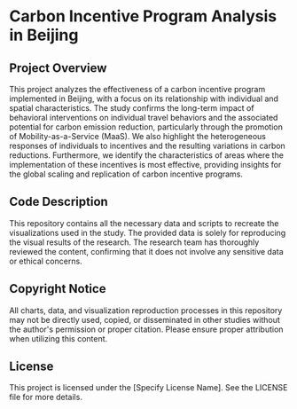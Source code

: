 # Carbon Incentive Program Analysis in Beijing

## Project Overview

This project analyzes the effectiveness of a carbon incentive program implemented in Beijing, with a focus on its relationship with individual and spatial characteristics. The study confirms the long-term impact of behavioral interventions on individual travel behaviors and the associated potential for carbon emission reduction, particularly through the promotion of Mobility-as-a-Service (MaaS). We also highlight the heterogeneous responses of individuals to incentives and the resulting variations in carbon reductions. Furthermore, we identify the characteristics of areas where the implementation of these incentives is most effective, providing insights for the global scaling and replication of carbon incentive programs.

## Code Description

This repository contains all the necessary data and scripts to recreate the visualizations used in the study. The provided data is solely for reproducing the visual results of the research. The research team has thoroughly reviewed the content, confirming that it does not involve any sensitive data or ethical concerns.

## Copyright Notice

All charts, data, and visualization reproduction processes in this repository may not be directly used, copied, or disseminated in other studies without the author's permission or proper citation. Please ensure proper attribution when utilizing this content.

## License

This project is licensed under the [Specify License Name]. See the LICENSE file for more details.

